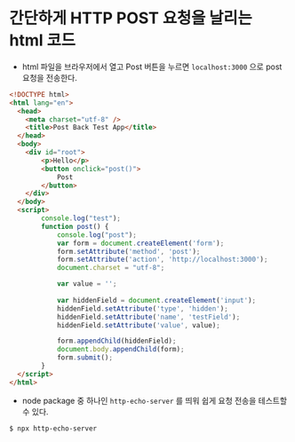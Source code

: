 # 간단하게 HTTP POST 요청을 날리는 html 코드

* html 파일을 브라우저에서 열고 Post 버튼을 누르면 `localhost:3000` 으로 post 요청을 전송한다.
```html
<!DOCTYPE html>
<html lang="en">
  <head>
    <meta charset="utf-8" />
    <title>Post Back Test App</title>
  </head>
  <body>
    <div id="root">
        <p>Hello</p>
        <button onclick="post()">
            Post
        </button>
    </div>
  </body>
  <script>
        console.log("test");
        function post() {
            console.log("post");
            var form = document.createElement('form');
            form.setAttribute('method', 'post');
            form.setAttribute('action', 'http://localhost:3000');
            document.charset = "utf-8";

            var value = '';
            
            var hiddenField = document.createElement('input');
            hiddenField.setAttribute('type', 'hidden');
            hiddenField.setAttribute('name', 'testField');
            hiddenField.setAttribute('value', value);

            form.appendChild(hiddenField);
            document.body.appendChild(form);
            form.submit();
        }
  </script>
</html>
```

* node package 중 하나인 `http-echo-server` 를 띄워 쉽게 요청 전송을 테스트할 수 있다.
```bash
$ npx http-echo-server
```